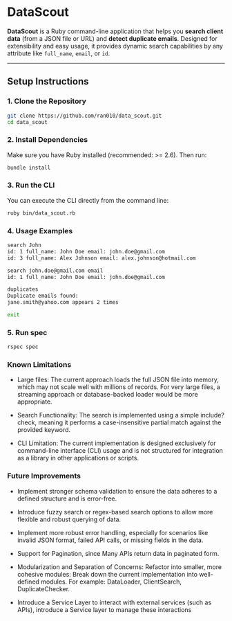 # DataScout

**DataScout** is a Ruby command-line application that helps you **search client data** (from a JSON file or URL) and **detect duplicate emails**. Designed for extensibility and easy usage, it provides dynamic search capabilities by any attribute like `full_name`, `email`, or `id`.

---

## Setup Instructions

### 1. Clone the Repository

```bash
git clone https://github.com/ran010/data_scout.git
cd data_scout
```

### 2. Install Dependencies

Make sure you have Ruby installed (recommended: >= 2.6). Then run:

```bash
bundle install
```

### 3. Run the CLI

You can execute the CLI directly from the command line:

```bash
ruby bin/data_scout.rb
```

### 4. Usage Examples

```bash
search John
id: 1 full_name: John Doe email: john.doe@gmail.com
id: 3 full_name: Alex Johnson email: alex.johnson@hotmail.com

search john.doe@gmail.com email
id: 1 full_name: John Doe email: john.doe@gmail.com

duplicates
Duplicate emails found:
jane.smith@yahoo.com appears 2 times

exit
```

### 5. Run spec

```bash
rspec spec
```

### Known Limitations

- Large files: The current approach loads the full JSON file into memory, which may not scale well with millions of records. For very large files, a streaming approach or database-backed loader would be more appropriate.
- Search Functionality: The search is implemented using a simple include? check, meaning it performs a case-insensitive partial match against the provided keyword.

- CLI Limitation: The current implementation is designed exclusively for command-line interface (CLI) usage and is not structured for integration as a library in other applications or scripts.

### Future Improvements

- Implement stronger schema validation to ensure the data adheres to a defined structure and is error-free.
- Introduce fuzzy search or regex-based search options to allow more flexible and robust querying of data.

- Implement more robust error handling, especially for scenarios like invalid JSON format, failed API calls, or missing fields in the data.
- Support for Pagination, since Many APIs return data in paginated form.
- Modularization and Separation of Concerns: Refactor into smaller, more cohesive modules: Break down the current implementation into well-defined modules. For example: DataLoader, ClientSearch, DuplicateChecker.
- Introduce a Service Layer to interact with external services (such as APIs), introduce a Service layer to manage these interactions
